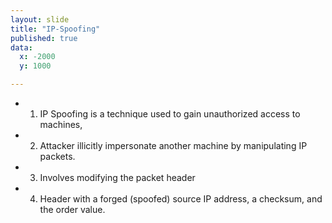```yaml
---
layout: slide
title: "IP-Spoofing"
published: true
data:
  x: -2000
  y: 1000

---
```

+ 1. IP Spoofing is a technique used to gain unauthorized access to machines, 
+ 2. Attacker illicitly impersonate another machine by manipulating IP packets. 
+ 3. Involves modifying the packet header 
+ 4. Header with a forged (spoofed) source IP address, a checksum, and the order value.
